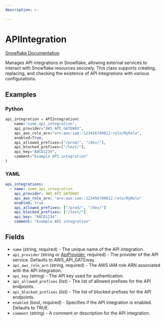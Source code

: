 ```yaml
---
description: >-
  
---
```


# APIIntegration

[Snowflake Documentation](https://docs.snowflake.com/en/sql-reference/sql/create-api-integration.html)

Manages API integrations in Snowflake, allowing external services to interact with Snowflake resources securely.
This class supports creating, replacing, and checking the existence of API integrations with various configurations.


## Examples

### Python

```python
api_integration = APIIntegration(
    name="some_api_integration",
    api_provider="AWS_API_GATEWAY",
    api_aws_role_arn="arn:aws:iam::123456789012:role/MyRole",
    enabled=True,
    api_allowed_prefixes=["/prod/", "/dev/"],
    api_blocked_prefixes=["/test/"],
    api_key="ABCD1234",
    comment="Example API integration"
)
```


### YAML

```yaml
api_integrations:
  - name: some_api_integration
    api_provider: AWS_API_GATEWAY
    api_aws_role_arn: "arn:aws:iam::123456789012:role/MyRole"
    enabled: true
    api_allowed_prefixes: ["/prod/", "/dev/"]
    api_blocked_prefixes: ["/test/"]
    api_key: "ABCD1234"
    comment: "Example API integration"
```


## Fields

* `name` (string, required) - The unique name of the API integration.
* `api_provider` (string or [ApiProvider](api_provider.md), required) - The provider of the API service. Defaults to AWS_API_GATEway.
* `api_aws_role_arn` (string, required) - The AWS IAM role ARN associated with the API integration.
* `api_key` (string) - The API key used for authentication.
* `api_allowed_prefixes` (list) - The list of allowed prefixes for the API endpoints.
* `api_blocked_prefixes` (list) - The list of blocked prefixes for the API endpoints.
* `enabled` (bool, required) - Specifies if the API integration is enabled. Defaults to TRUE.
* `comment` (string) - A comment or description for the API integration.



